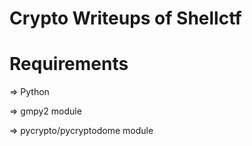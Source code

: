 # Crypto Writeups of Shellctf

# Requirements

=>  Python

=>  gmpy2 module

=>  pycrypto/pycryptodome module
